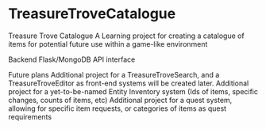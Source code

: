 # TreasureTroveCatalogue
Treasure Trove Catalogue
A Learning project for creating a catalogue of items for potential future use within a game-like environment

Backend Flask/MongoDB API interface

Future plans
Additional project for a TreasureTroveSearch, and a TreasureTroveEditor as front-end systems will be created later.
Additional project for a yet-to-be-named Entity Inventory system (Ids of items, specific changes, counts of items, etc)
Additional project for a quest system, allowing for specific item requests, or categories of items as quest requirements
